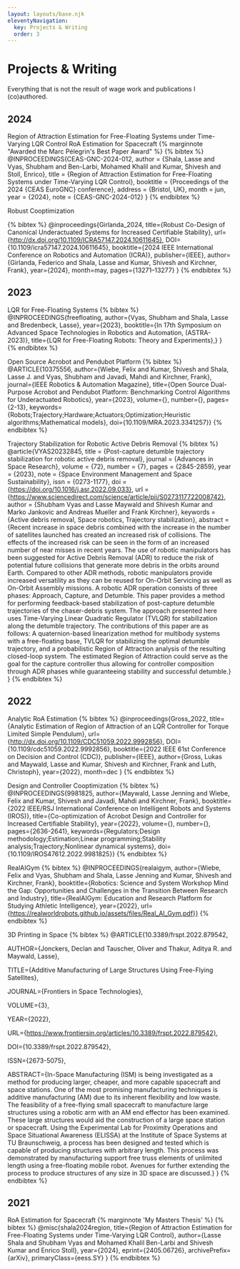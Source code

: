```yaml
---
layout: layouts/base.njk
eleventyNavigation:
  key: Projects & Writing
  order: 3
---
```

# Projects & Writing
Everything that is not the result of wage work and publications I (co)authored.

## 2024

Region of Attraction Estimation for Free-Floating Systems under Time-Varying LQR Control
RoA Estimation for Spacecraft {% marginnote  "Awarded the Marc Pélegrin's Best Paper Award" %}
{% bibtex %}
@INPROCEEDINGS{CEAS-GNC-2024-012,
    author = {Shala, Lasse and Vyas, Shubham and Ben-Larbi, Mohamed Khalil and Kumar, Shivesh and Stoll, Enrico},
    title = {Region of Attraction Estimation for Free-Floating Systems under Time-Varying LQR Control},
    booktitle = {Proceedings of the 2024 {CEAS EuroGNC} conference},
    address = {Bristol, UK},
    month = jun,
    year = {2024},
    note = {CEAS-GNC-2024-012}
}
{% endbibtex %}

Robust Cooptimization

{% bibtex %}
@inproceedings{Girlanda_2024,
   title={Robust Co-Design of Canonical Underactuated Systems for Increased Certifiable Stability},
   url={http://dx.doi.org/10.1109/ICRA57147.2024.10611645},
   DOI={10.1109/icra57147.2024.10611645},
   booktitle={2024 IEEE International Conference on Robotics and Automation (ICRA)},
   publisher={IEEE},
   author={Girlanda, Federico and Shala, Lasse and Kumar, Shivesh and Kirchner, Frank},
   year={2024},
   month=may, pages={13271–13277} }
{% endbibtex %}

## 2023
LQR for Free-Floating Systems
{% bibtex %}
@INPROCEEDINGS{freefloating,
author={Vyas, Shubham and Shala, Lasse and Bredenbeck, Lasse},
year={2023},
booktitle={In 17th Symposium on Advanced Space Technologies in Robotics and Automation, (ASTRA-2023)},
title={LQR for Free-Floating Robots: Theory and Experiments},}
}
{% endbibtex %}

Open Source Acrobot and Pendubot Platform
{% bibtex %}
@ARTICLE{10375556,
  author={Wiebe, Felix and Kumar, Shivesh and Shala, Lasse J. and Vyas, Shubham and Javadi, Mahdi and Kirchner, Frank},
  journal={IEEE Robotics & Automation Magazine},
  title={Open Source Dual-Purpose Acrobot and Pendubot Platform: Benchmarking Control Algorithms for Underactuated Robotics},
  year={2023},
  volume={},
  number={},
  pages={2-13},
  keywords={Robots;Trajectory;Hardware;Actuators;Optimization;Heuristic algorithms;Mathematical models},
  doi={10.1109/MRA.2023.3341257}}
{% endbibtex %}

Trajectory Stabilization for Robotic Active Debris Removal
{% bibtex %}
@article{VYAS20232845,
title = {Post-capture detumble trajectory stabilization for robotic active debris removal},
journal = {Advances in Space Research},
volume = {72},
number = {7},
pages = {2845-2859},
year = {2023},
note = {Space Environment Management and Space Sustainability},
issn = {0273-1177},
doi = {https://doi.org/10.1016/j.asr.2022.09.033},
url = {https://www.sciencedirect.com/science/article/pii/S0273117722008742},
author = {Shubham Vyas and Lasse Maywald and Shivesh Kumar and Marko Jankovic and Andreas Mueller and Frank Kirchner},
keywords = {Active debris removal, Space robotics, Trajectory stabilization},
abstract = {Recent increase in space debris combined with the increase in the number of satellites launched has created an increased risk of collisions. The effects of the increased risk can be seen in the form of an increased number of near misses in recent years. The use of robotic manipulators has been suggested for Active Debris Removal (ADR) to reduce the risk of potential future collisions that generate more debris in the orbits around Earth. Compared to other ADR methods, robotic manipulators provide increased versatility as they can be reused for On-Orbit Servicing as well as On-Orbit Assembly missions. A robotic ADR operation consists of three phases: Approach, Capture, and Detumble. This paper provides a method for performing feedback-based stabilization of post-capture detumble trajectories of the chaser-debris system. The approach presented here uses Time-Varying Linear Quadratic Regulator (TVLQR) for stabilization along the detumble trajectory. The contributions of this paper are as follows: A quaternion-based linearization method for multibody systems with a free-floating base, TVLQR for stabilizing the optimal detumble trajectory, and a probabilistic Region of Attraction analysis of the resulting closed-loop system. The estimated Region of Attraction could serve as the goal for the capture controller thus allowing for controller composition through ADR phases while guaranteeing stability and successful detumble.}
}
{% endbibtex %}

## 2022

Analytic RoA Estimation
{% bibtex %}
@inproceedings{Gross_2022,
   title={Analytic Estimation of Region of Attraction of an LQR Controller for Torque Limited Simple Pendulum},
   url={http://dx.doi.org/10.1109/CDC51059.2022.9992856},
   DOI={10.1109/cdc51059.2022.9992856},
   booktitle={2022 IEEE 61st Conference on Decision and Control (CDC)},
   publisher={IEEE},
   author={Gross, Lukas and Maywald, Lasse and Kumar, Shivesh and Kirchner, Frank and Luth, Christoph},
   year={2022},
   month=dec }
{% endbibtex %}

Design and Controller Cooptimization
{% bibtex %}
@INPROCEEDINGS{9981825,
  author={Maywald, Lasse Jenning and Wiebe, Felix and Kumar, Shivesh and Javadi, Mahdi and Kirchner, Frank},
  booktitle={2022 IEEE/RSJ International Conference on Intelligent Robots and Systems (IROS)},
  title={Co-optimization of Acrobot Design and Controller for Increased Certifiable Stability},
  year={2022},
  volume={},
  number={},
  pages={2636-2641},
  keywords={Regulators;Design methodology;Estimation;Linear programming;Stability analysis;Trajectory;Nonlinear dynamical systems},
  doi={10.1109/IROS47612.2022.9981825}}
{% endbibtex %}


RealAIGym
{% bibtex %}
@INPROCEEDINGS{realaigym,
	author={Wiebe, Felix and Vyas, Shubham and Shala, Lasse Jenning and Kumar, Shivesh and Kirchner, Frank},
booktitle={Robotics: Science and System Workshop Mind the Gap: Opportunities and Challenges in the Transition Between Research and Industry},
title={RealAIGym: Education and Research Platform for Studying Athletic Intelligence},
year={2022},
url={https://realworldrobots.github.io/assets/files/Real_AI_Gym.pdf}}
{% endbibtex %}

3D Printing in Space
{% bibtex %}
@ARTICLE{10.3389/frspt.2022.879542,
  
AUTHOR={Jonckers, Declan and Tauscher, Oliver and Thakur, Aditya R. and Maywald, Lasse},   
	 
TITLE={Additive Manufacturing of Large Structures Using Free-Flying Satellites},      
	
JOURNAL={Frontiers in Space Technologies},      
	
VOLUME={3},           
	
YEAR={2022},      
	  
URL={https://www.frontiersin.org/articles/10.3389/frspt.2022.879542},       
	
DOI={10.3389/frspt.2022.879542},      
	
ISSN={2673-5075},   
   
ABSTRACT={In-Space Manufacturing (ISM) is being investigated as a method for producing larger, cheaper, and more capable spacecraft and space stations. One of the most promising manufacturing techniques is additive manufacturing (AM) due to its inherent flexibility and low waste. The feasibility of a free-flying small spacecraft to manufacture large structures using a robotic arm with an AM end effector has been examined. These large structures would aid the construction of a large space station or spacecraft. Using the Experimental Lab for Proximity Operations and Space Situational Awareness (ELISSA) at the Institute of Space Systems at TU Braunschweig, a process has been designed and tested which is capable of producing structures with arbitrary length. This process was demonstrated by manufacturing support free truss elements of unlimited length using a free-floating mobile robot. Avenues for further extending the process to produce structures of any size in 3D space are discussed.}
}
{% endbibtex %}


## 2021
RoA Estimation for Spacecraft {% marginnote  'My Masters Thesis' %}
{% bibtex %}
@misc{shala2024region,
      title={Region of Attraction Estimation for Free-Floating Systems under Time-Varying LQR Control},
      author={Lasse Shala and Shubham Vyas and Mohamed Khalil Ben-Larbi and Shivesh Kumar and Enrico Stoll},
      year={2024},
      eprint={2405.06726},
      archivePrefix={arXiv},
      primaryClass={eess.SY}
}
{% endbibtex %}
